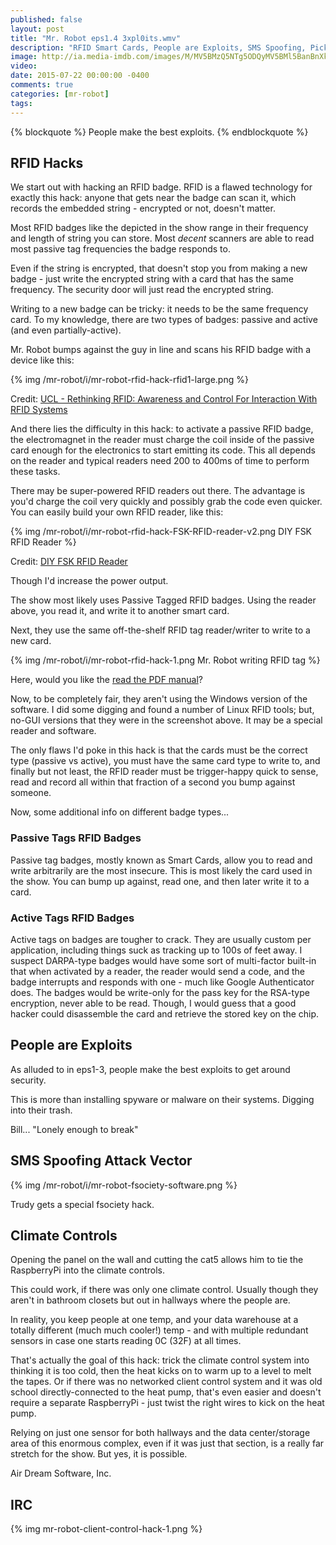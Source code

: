 ```yaml
---
published: false
layout: post
title: "Mr. Robot eps1.4 3xpl0its.wmv"
description: "RFID Smart Cards, People are Exploits, SMS Spoofing, Picking Locks, IRC Chatrooms, Climate Controls"
image: http://ia.media-imdb.com/images/M/MV5BMzQ5NTg5ODQyMV5BMl5BanBnXkFtZTgwNjcxNzMzNjE@._V1_UX200_CR0,0,200,112_AL_.jpg
video:
date: 2015-07-22 00:00:00 -0400
comments: true
categories: [mr-robot]
tags:
---
```


{% blockquote %}
People make the best exploits.
{% endblockquote %}

## RFID Hacks

We start out with hacking an RFID badge.  RFID is a flawed technology for exactly this hack: anyone that gets near the badge can scan it, which records the embedded string - encrypted or not, doesn't matter.

Most RFID badges like the depicted in the show range in their frequency and length of string you can store.  Most *decent* scanners are able to read most passive tag frequencies the badge responds to.  

Even if the string is encrypted, that doesn't stop you from making a new badge - just write the encrypted string with a card that has the same frequency.  The security door will just read the encrypted string.  

Writing to a new badge can be tricky: it needs to be the same frequency card.  To my knowledge, there are two types of badges: passive and active (and even partially-active).

Mr. Robot bumps against the guy in line and scans his RFID badge with a device like this:

{% img /mr-robot/i/mr-robot-rfid-hack-rfid1-large.png  %}

Credit: [UCL - Rethinking RFID: Awareness and Control For Interaction With RFID Systems](http://www.nicolaimarquardt.com/research.html)

And there lies the difficulty in this hack: to activate a passive RFID badge, the electromagnet in the reader must charge the coil inside of the passive card enough for the electronics to start emitting its code.  This all depends on the reader and typical readers need 200 to 400ms of time to perform these tasks.

There may be super-powered RFID readers out there.  The advantage is you'd charge the coil very quickly and possibly grab the code even quicker.  You can easily build your own RFID reader, like this:

{% img /mr-robot/i/mr-robot-rfid-hack-FSK-RFID-reader-v2.png DIY FSK RFID Reader %}

Credit: [DIY FSK RFID Reader](http://playground.arduino.cc/Main/DIYRFIDReader)

Though I'd increase the power output.

The show most likely uses Passive Tagged RFID badges.  Using the reader above, you read it, and write it to another smart card.

Next, they use the same off-the-shelf RFID tag reader/writer to write to a new card.

{% img /mr-robot/i/mr-robot-rfid-hack-1.png Mr. Robot writing RFID tag %}

Here, would you like the [read the PDF manual](https://www.google.com/url?sa=i&rct=j&q=&esrc=s&source=images&cd=&cad=rja&uact=8&ved=0CAUQjhxqFQoTCKiN4JW19cYCFct3Pgod_ewFqQ&url=http%3A%2F%2Fwww.tradekorea.com%2Fproducts%2FproductDetail.do%3Faction%3Ddownload%26productfileno%3D6865&ei=lAyzVajzKsvv-QH92ZfICg&psig=AFQjCNHch2hk_lRclgq3HNwsgxAjf2f7jg&ust=1437883364434864)?  

Now, to be completely fair, they aren't using the Windows version of the software.  I did some digging and found a number of Linux RFID tools; but, no-GUI versions that they were in the screenshot above.  It may be a special reader and software.

The only flaws I'd poke in this hack is that the cards must be the correct type (passive vs active), you must have the same card type to write to, and finally but not least, the RFID reader must be trigger-happy quick to sense, read and record all within that fraction of a second you bump against someone.


Now, some additional info on different badge types...

### Passive Tags RFID Badges

Passive tag badges, mostly known as Smart Cards, allow you to read and write arbitrarily are the most insecure.  This is most likely the card used in the show.  You can bump up against, read one, and then later write it to a card.

### Active Tags RFID Badges

Active tags on badges are tougher to crack. They are usually custom per application, including things suck as tracking up to 100s of feet away.  I suspect DARPA-type badges would have some sort of multi-factor built-in that when activated by a reader, the reader would send a code, and the badge interrupts and responds with one - much like Google Authenticator does.  The badges would be write-only for the pass key for the RSA-type encryption, never able to be read.  Though, I would guess that a good hacker could disassemble the card and retrieve the stored key on the chip.

## People are Exploits

As alluded to in eps1-3, people make the best exploits to get around security.

This is more than installing spyware or malware on their systems.  Digging into their trash.  

Bill... "Lonely enough to break"

## SMS Spoofing Attack Vector

{% img /mr-robot/i/mr-robot-fsociety-software.png %}

Trudy gets a special fsociety hack.

## Climate Controls

Opening the panel on the wall and cutting the cat5 allows him to tie the RaspberryPi into the climate controls.  

This could work, if there was only one climate control.  Usually though they aren't in bathroom closets but out in hallways where the people are.  

In reality, you keep people at one temp, and your data warehouse at a totally different (much much cooler!) temp - and with multiple redundant sensors in case one starts reading 0C (32F) at all times.  

That's actually the goal of this hack: trick the climate control system into thinking it is too cold, then the heat kicks on to warm up to a level to melt the tapes.  Or if there was no networked client control system and it was old school directly-connected to the heat pump, that's even easier and doesn't require a separate RaspberryPi - just twist the right wires to kick on the heat pump.  

Relying on just one sensor for both hallways and the data center/storage area of this enormous complex, even if it was just that section, is a really far stretch for the show.  But yes, it is possible.

Air Dream Software, Inc.

## IRC

{% img mr-robot-client-control-hack-1.png %}
